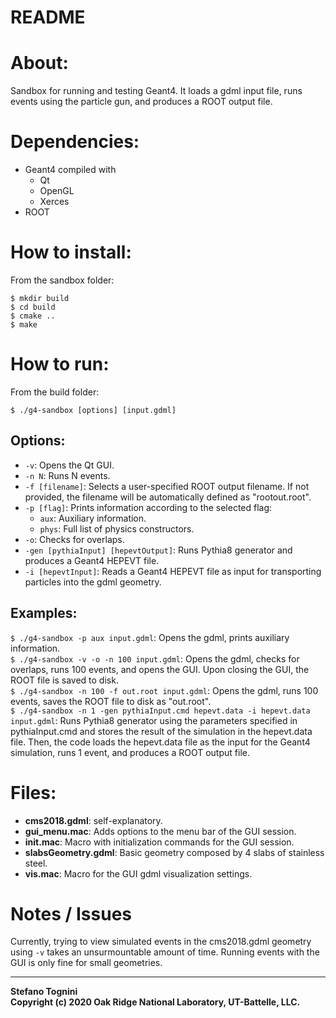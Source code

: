 
README
======


# About:

Sandbox for running and testing Geant4. It loads a gdml input file, runs events
using the particle gun, and produces a ROOT output file.


# Dependencies:

* Geant4 compiled with
  * Qt
  * OpenGL
  * Xerces
* ROOT


# How to install:

From the sandbox folder:

```
$ mkdir build  
$ cd build  
$ cmake ..  
$ make
```


# How to run:

From the build folder:

```
$ ./g4-sandbox [options] [input.gdml]
```

## Options:

* `-v`: Opens the Qt GUI.
* `-n N`: Runs N events.  
* `-f [filename]`: Selects a user-specified ROOT output filename. If not
provided, the filename will be automatically defined as "rootout.root".   
* `-p [flag]`: Prints information according to the selected flag:   
  * `aux`: Auxiliary information.   
  * `phys`: Full list of physics constructors.   
* `-o`: Checks for overlaps.
* `-gen [pythiaInput] [hepevtOutput]`: Runs Pythia8 generator and produces
a Geant4 HEPEVT file.
* `-i [hepevtInput]`: Reads a Geant4 HEPEVT file as input for transporting
particles into the gdml geometry.

## Examples:  

`$ ./g4-sandbox -p aux input.gdml`: Opens the gdml, prints auxiliary information.  
`$ ./g4-sandbox -v -o -n 100 input.gdml`: Opens the gdml, checks for overlaps,
runs 100 events, and opens the GUI. Upon closing the GUI, the ROOT file is saved
to disk.  
`$ ./g4-sandbox -n 100 -f out.root input.gdml`: Opens the gdml, runs 100 events,
saves the ROOT file to disk as "out.root".  
`$ ./g4-sandbox -n 1 -gen pythiaInput.cmd hepevt.data -i hepevt.data input.gdml`:
Runs Pythia8 generator using the parameters specified in pythiaInput.cmd and
stores the result of the simulation in the hepevt.data file. Then, the code
loads the hepevt.data file as the input for the Geant4 simulation, runs 1 event,
and produces a ROOT output file.


# Files:

* **cms2018.gdml**: self-explanatory.
* **gui_menu.mac**: Adds options to the menu bar of the GUI session.
* **init.mac**: Macro with initialization commands for the GUI session.
* **slabsGeometry.gdml**: Basic geometry composed by 4 slabs of stainless steel.
* **vis.mac**: Macro for the GUI gdml visualization settings.


# Notes / Issues

Currently, trying to view simulated events in the cms2018.gdml geometry using
`-v` takes an unsurmountable amount of time. Running events with the GUI is only
fine for small geometries.



___
**Stefano Tognini**  
**Copyright (c) 2020 Oak Ridge National Laboratory, UT-Battelle, LLC.**

